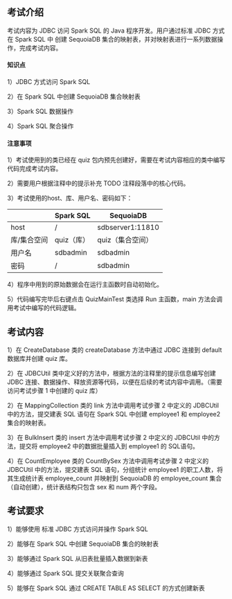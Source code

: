 ## 考试介绍

考试内容为 JDBC 访问 Spark SQL 的 Java 程序开发。用户通过标准 JDBC 方式在 Spark SQL 中 创建 SequoiaDB 集合的映射表，并对映射表进行一系列数据操作，完成考试内容。

#### 知识点

1）JDBC 方式访问 Spark SQL

2）在 Spark SQL 中创建 SequoiaDB 集合映射表

3）Spark SQL 数据操作

4）Spark SQL 聚合操作

#### 注意事项

1）考试使用到的类已经在 quiz 包内预先创建好，需要在考试内容相应的类中编写代码完成考试内容。 

2）需要用户根据注释中的提示补充 TODO 注释段落中的核心代码。

3）考试使用的host、库、用户名、密码如下：

|             | Spark SQL  | SequoiaDB        |
| ----------- | ---------- | ---------------- |
| host        | /          | sdbserver1:11810 |
| 库/集合空间 | quiz（库） | quiz（集合空间） |
| 用户名      | sdbadmin   | sdbadmin         |
| 密码        | /          | sdbadmin         |

4）程序中用到的原始数据会在运行主函数时自动初始化。

5）代码编写完毕后右键点击 QuizMainTest 类选择 Run 主函数，main 方法会调用考试中编写的代码逻辑。

## 考试内容

1）在 CreateDatabase 类的 createDatabase 方法中通过 JDBC 连接到 default 数据库并创建 quiz 库。

2）在 JDBCUtil 类中定义好的方法中，根据方法的注释里的提示信息编写创建 JDBC 连接、数据操作、释放资源等代码，以便在后续的考试内容中调用。（需要访问考试步骤 1 中创建的 quiz 库）

2）在 MappingCollection 类的 link 方法中调用考试步骤 2 中定义的 JDBCUtil 中的方法，提交建表 SQL 语句在 Spark SQL 中创建 employee1 和 employee2 集合的映射表。

3）在 BulkInsert 类的 insert 方法中调用考试步骤 2 中定义的 JDBCUtil 中的方法，提交将 employee2 中的数据批量插入到 employee1 的 SQL语句。

4）在 CountEmployee 类的 CountBySex 方法中调用考试步骤 2 中定义的 JDBCUtil 中的方法，提交建表 SQL 语句，分组统计 employee1 的职工人数，将其生成统计表 employee_count 并映射到 SequoiaDB 的 employee_count 集合（自动创建），统计表结构只包含 sex 和 num 两个字段。

## 考试要求

1）能够使用 标准 JDBC 方式访问并操作 Spark SQL

2）能够在 Spark SQL 中创建 SequoiaDB 集合的映射表

3）能够通过 Spark SQL 从旧表批量插入数据到新表

4）能够通过 Spark SQL 提交关联聚合查询

5）能够在 Spark SQL 通过 CREATE TABLE AS SELECT 的方式创建新表
